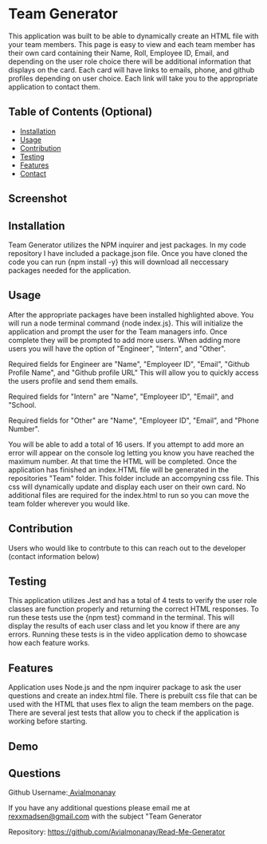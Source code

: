 # Team Generator        
This application was built to be able to dynamically create an HTML file with your team members. This page is easy to view and each team member has their own card containing their Name, Roll, Employee ID, Email, and depending on the user role choice there will be additional information that displays on the card. Each card will have links to emails, phone, and github profiles depending on user choice. Each link will take you to the appropriate application to contact them.  


## Table of Contents (Optional)

- [Installation](#installation)
- [Usage](#usage)
- [Contribution](#contribution)
- [Testing](#testing)
- [Features](#features)
- [Contact](#questions)

## Screenshot

## Installation
Team Generator utilizes the NPM inquirer and jest  packages. In my code repository I have included a package.json file. Once you have cloned the code you can run {npm install -y} this will download all neccessary packages needed for the application.

## Usage
After the appropriate packages have been installed highlighted above. You will run a node terminal command {node index.js}. This will initialize the application and prompt the user for the Team managers info. Once complete they will be prompted to add more users. When adding more users you will have the option of "Engineer", "Intern", and "Other". 

Required fields for Engineer are "Name", "Employeer ID", "Email", "Github Profile Name", and "Github profile URL" This will allow you to quickly access the users profile and send them emails. 

Required fields for "Intern" are "Name", "Employeer ID", "Email", and "School. 

Required fields for "Other" are "Name", "Employeer ID", "Email", and "Phone Number". 

You will be able to add a total of 16 users. If you attempt to add more an error will appear on the console log letting you know you have reached the maximum number. At that time the HTML will be completed. Once the application has finished an index.HTML file will be generated in the repositories "Team" folder. This folder include an accompyning css file. This css will dynamically update and display each user on their own card. No additional files are required for the index.html to run so you can move the team folder wherever you would like.

## Contribution
Users who would like to contrbute to this can reach out to the developer (contact information below)

## Testing
This application utilizes Jest and has a total of 4 tests to verify the user role classes are function properly and returning the correct HTML responses. To run these tests use the {npm test} command in the terminal. This will display the results of each user class and let you know if there are any errors. Running these tests is in the video application demo to showcase how each feature works.

## Features
Application uses Node.js and the npm inquirer package to ask the user questions and create an index.html file. There is prebuilt css file that can be used with the HTML that uses flex to align the team members on the page. There are several jest  tests that allow you to check if the application is working before starting.

## Demo

## Questions
Github Username:[ Avialmonanay](https://github.com/Avialmonanay)

If you have any additional questions please email me at rexxmadsen@gmail.com with the subject "Team Generator

Repository: https://github.com/Avialmonanay/Read-Me-Generator

